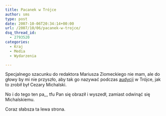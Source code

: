 ```yaml
---
title: Pacanek w Trójce
author: sms
type: post
date: 2007-10-06T20:34:14+00:00
url: /2007/10/06/pacanek-w-trojce/
dsq_thread_id:
  - 2793520
categories:
  - Kraj
  - Media
  - Wydarzenia

---
```

Specjalnego szacunku do redaktora Mariusza Ziomeckiego nie mam, ale do głowy by mi nie przyszło, aby tak go nazywać podczas [audycji][1] w Trójce, jak to zrobił był Cezary Michalski. 

No i do tego ten pa,,, tfu Pan się obraził i wyszedł, zamiast odwinąć się Michalskiemu. 

Coraz słabsza ta lewa strona.

 [1]: http://www.polskieradio.pl/trojka/sniadanie/default.aspx?id=17188